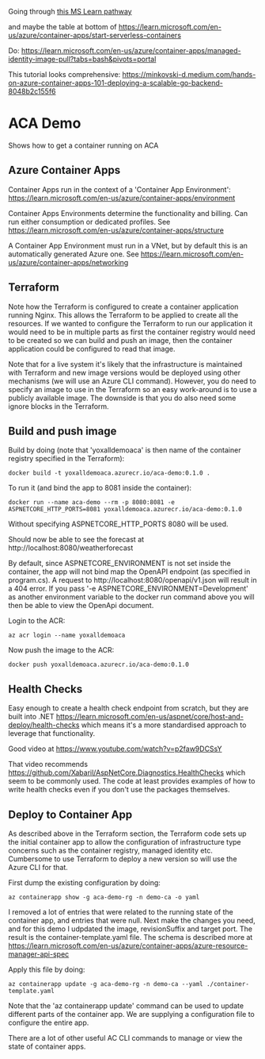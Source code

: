 

Going through [this MS Learn pathway](https://learn.microsoft.com/en-us/training/paths/deploy-cloud-native-applications-to-azure-container-apps/)

and maybe the table at bottom of https://learn.microsoft.com/en-us/azure/container-apps/start-serverless-containers


Do: https://learn.microsoft.com/en-us/azure/container-apps/managed-identity-image-pull?tabs=bash&pivots=portal

This tutorial looks comprehensive: https://minkovski-d.medium.com/hands-on-azure-container-apps-101-deploying-a-scalable-go-backend-8048b2c155f6




# ACA Demo #

Shows how to get a container running on ACA


## Azure Container Apps ##

Container Apps run in the context of a 'Container App Environment': https://learn.microsoft.com/en-us/azure/container-apps/environment

Container Apps Environments determine the functionality and billing. Can run either consumption or dedicated profiles. See https://learn.microsoft.com/en-us/azure/container-apps/structure

A Container App Environment must run in a VNet, but by default this is an automatically generated Azure one. See https://learn.microsoft.com/en-us/azure/container-apps/networking



## Terraform ##

Note how the Terraform is configured to create a container application running Nginx. This allows the Terraform to be applied
to create all the resources. If we wanted to configure the Terraform to run our application it would need to be in multiple
parts as first the container registry would need to be created so we can build and push an image, then the container application
could be configured to read that image.

Note that for a live system it's likely that the infrastructure is maintained with Terraform and new image versions
would be deployed using other mechanisms (we will use an Azure CLI command). However, you do need to specify an image to use
in the Terraform so an easy work-around is to use a publicly available image. The downside is that you do also need
some ignore blocks in the Terraform.


## Build and push image ##

Build by doing (note that 'yoxalldemoaca' is then name of the container registry specified in the Terraform):

    docker build -t yoxalldemoaca.azurecr.io/aca-demo:0.1.0 .

To run it (and bind the app to 8081 inside the container):

    docker run --name aca-demo --rm -p 8080:8081 -e ASPNETCORE_HTTP_PORTS=8081 yoxalldemoaca.azurecr.io/aca-demo:0.1.0

Without specifying ASPNETCORE_HTTP_PORTS 8080 will be used.

Should now be able to see the forecast at http://localhost:8080/weatherforecast

By default, since ASPNETCORE_ENVIRONMENT is not set inside the container, the app will not bind map the OpenAPI endpoint
(as specified in program.cs). A request to http://localhost:8080/openapi/v1.json will result in a 404 error. If you
pass '-e ASPNETCORE_ENVIRONMENT=Development' as another environment variable to the docker run command above you will
then be able to view the OpenApi document.

Login to the ACR:

    az acr login --name yoxalldemoaca

Now push the image to the ACR:

    docker push yoxalldemoaca.azurecr.io/aca-demo:0.1.0


## Health Checks ##

Easy enough to create a health check endpoint from scratch, but they are built into .NET https://learn.microsoft.com/en-us/aspnet/core/host-and-deploy/health-checks
which means it's a more standardised approach to leverage that functionality.

Good video at https://www.youtube.com/watch?v=p2faw9DCSsY

That video recommends https://github.com/Xabaril/AspNetCore.Diagnostics.HealthChecks which seem to be commonly used. The code at least provides
examples of how to write health checks even if you don't use the packages themselves.


## Deploy to Container App ##

As described above in the Terraform section, the Terraform code sets up the initial container app to allow the configuration of infrastructure
type concerns such as the container registry, managed identity etc. Cumbersome to use Terraform to deploy a new version so will use the Azure CLI for that. 

First dump the existing configuration by doing:

    az containerapp show -g aca-demo-rg -n demo-ca -o yaml

I removed a lot of entries that were related to the running state of the container app, and entries that were null.  Next make the changes you need, and
for this demo I udpdated the image, revisionSuffix and target port. The result is the container-template.yaml file.  The schema is described more
at https://learn.microsoft.com/en-us/azure/container-apps/azure-resource-manager-api-spec

Apply this file by doing:

    az containerapp update -g aca-demo-rg -n demo-ca --yaml ./container-template.yaml

Note that the 'az containerapp update' command can be used to update different parts of the container app. We are supplying a configuration
file to configure the entire app.

There are a lot of other useful AC CLI commands to manage or view the state of container apps.
